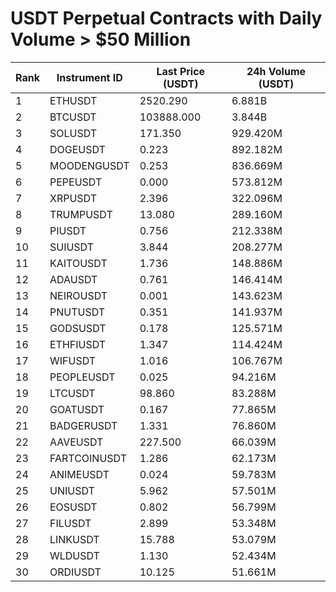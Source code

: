 # USDT Perpetual Contracts with Daily Volume > $50 Million

| Rank | Instrument ID | Last Price (USDT) | 24h Volume (USDT) |
|------|---------------|-------------------|-------------------|
| 1 | ETHUSDT | 2520.290 | 6.881B |
| 2 | BTCUSDT | 103888.000 | 3.844B |
| 3 | SOLUSDT | 171.350 | 929.420M |
| 4 | DOGEUSDT | 0.223 | 892.182M |
| 5 | MOODENGUSDT | 0.253 | 836.669M |
| 6 | PEPEUSDT | 0.000 | 573.812M |
| 7 | XRPUSDT | 2.396 | 322.096M |
| 8 | TRUMPUSDT | 13.080 | 289.160M |
| 9 | PIUSDT | 0.756 | 212.338M |
| 10 | SUIUSDT | 3.844 | 208.277M |
| 11 | KAITOUSDT | 1.736 | 148.886M |
| 12 | ADAUSDT | 0.761 | 146.414M |
| 13 | NEIROUSDT | 0.001 | 143.623M |
| 14 | PNUTUSDT | 0.351 | 141.937M |
| 15 | GODSUSDT | 0.178 | 125.571M |
| 16 | ETHFIUSDT | 1.347 | 114.424M |
| 17 | WIFUSDT | 1.016 | 106.767M |
| 18 | PEOPLEUSDT | 0.025 | 94.216M |
| 19 | LTCUSDT | 98.860 | 83.288M |
| 20 | GOATUSDT | 0.167 | 77.865M |
| 21 | BADGERUSDT | 1.331 | 76.860M |
| 22 | AAVEUSDT | 227.500 | 66.039M |
| 23 | FARTCOINUSDT | 1.286 | 62.173M |
| 24 | ANIMEUSDT | 0.024 | 59.783M |
| 25 | UNIUSDT | 5.962 | 57.501M |
| 26 | EOSUSDT | 0.802 | 56.799M |
| 27 | FILUSDT | 2.899 | 53.348M |
| 28 | LINKUSDT | 15.788 | 53.079M |
| 29 | WLDUSDT | 1.130 | 52.434M |
| 30 | ORDIUSDT | 10.125 | 51.661M |
